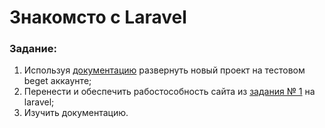 # Знакомсто с Laravel

### Задание:

1. Используя [документацию](https://laravel.com/docs/5.8/) развернуть новый проект на тестовом beget аккаунте;
2. Перенести и обеспечить рабостособность сайта из [задания № 1](https://github.com/gt4u/tasks/tree/master/task_1) на laravel;
3. Изучить документацию.
